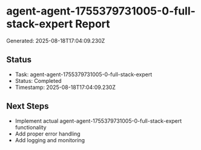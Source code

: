# agent-agent-1755379731005-0-full-stack-expert Report

Generated: 2025-08-18T17:04:09.230Z

## Status
- Task: agent-agent-1755379731005-0-full-stack-expert
- Status: Completed
- Timestamp: 2025-08-18T17:04:09.230Z

## Next Steps
- Implement actual agent-agent-1755379731005-0-full-stack-expert functionality
- Add proper error handling
- Add logging and monitoring
